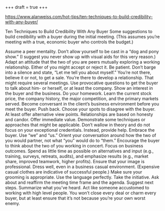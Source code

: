 +++
draft = true
+++

https://www.alanweiss.com/hot-tips/ten-techniques-to-build-credibility-with-any-buyer/

Ten Techniques to Build Credibility With Any Buyer
Some suggestions to build credibility with a buyer during the initial meeting. (This assumes you’re meeting with a true, economic buyer who controls the budget.)

Assume a peer mentality. Don’t allow yourself to be cast in a “dog and pony show.” (I suggest you never show up with visual aids for this very reason.) Adapt an attitude that the two of you are peers mutually exploring a working relationship. Either of you might accept or reject it.
Be patient. Don’t barge into a silence and state, “Let me tell you about myself.” You’re not there, believe it or not, to get a sale. You’re there to develop a relationship. That might require several meetings.
Use provocative questions to get the buyer to talk about him- or herself, or at least the company. Show an interest in the buyer and the business.
Do your homework. Learn the current stock price, the company history, the major competition, and the primary markets served. Become conversant in the client’s business environment before you meet the buyer.
Push back. Choose your spots to disagree with the buyer. At least offer alternative view points. Relationships are based on honesty and candor.
Offer immediate value. Demonstrate some techniques or approaches that might be applicable. Don’t wallow in theory and do not focus on your exceptional credentials. Instead, provide help.
Embrace the buyer. Use “we” and “us.” Orient your conversation around how the two of you would partner, not what “you” would do to “them.” Encourage the buyer to think about the two of you working in concert.
Focus on business outcomes. Spend as little time as possible on alternatives and input (e.g., training, surveys, retreats, audits), and emphasize results (e.g., market share, improved teamwork, higher profits).
Ensure that your image is professional. Dress well, even in a business casual environment. (Expensive casual clothes are indicative of successful people.) Make sure your grooming is appropriate. Use the language perfectly.
Take the initiative. Ask about and reaffirm the meeting time frame and the agenda. Suggest next steps. Summarize what you’ve heard. Act like someone accustomed to working with high level people.
You won’t close every deal or charm every buyer, but at least ensure that it’s not because you’re your own worst enemy.
